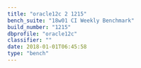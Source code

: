 ```yaml
---
title: "oracle12c 2 1215"
bench_suite: "18w01 CI Weekly Benchmark"
build_number: "1215"
dbprofile: "oracle12c"
classifier: ""
date: 2018-01-01T06:45:58
type: "bench"
---
```

